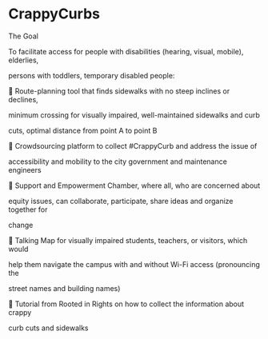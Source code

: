 # CrappyCurbs

The Goal

To facilitate access for people with disabilities (hearing, visual, mobile), elderlies,

persons with toddlers, temporary disabled people:

 Route-planning tool that finds sidewalks with no steep inclines or declines,

minimum crossing for visually impaired, well-maintained sidewalks and curb

cuts, optimal distance from point A to point B

 Crowdsourcing platform to collect #CrappyCurb and address the issue of

accessibility and mobility to the city government and maintenance engineers

 Support and Empowerment Chamber, where all, who are concerned about

equity issues, can collaborate, participate, share ideas and organize together for

change

 Talking Map for visually impaired students, teachers, or visitors, which would

help them navigate the campus with and without Wi-Fi access (pronouncing the

street names and building names)

 Tutorial from Rooted in Rights on how to collect the information about crappy

curb cuts and sidewalks
